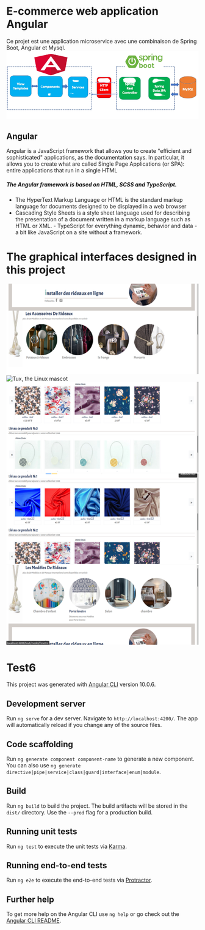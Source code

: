 # E-commerce web application Angular
Ce projet est une application microservice avec une combinaison de Spring Boot, Angular et Mysql. 
    ![Tux, the Linux mascot](/src/assets/readme6.png)


## Angular
Angular is a JavaScript framework that allows you to create "efficient and sophisticated" applications, as the documentation says. In particular, it allows you to create what are called Single Page Applications (or SPA): entire applications that run in a single HTML 
##### The Angular framework is based on HTML, SCSS and TypeScript.
   - The HyperText Markup Language or HTML is the standard markup language for documents designed to be displayed in a web browser
   - Cascading Style Sheets is a style sheet language used for describing the presentation of a document written in a markup language such as HTML or XML.
    - TypeScript for everything dynamic, behavior and data - a bit like JavaScript on a site without a framework.
    
    
   

# The graphical interfaces designed in this project


![Tux, the Linux mascot](/src/assets/readme1.png)
![Tux, the Linux mascot](/src/assets/readme2.png)
![Tux, the Linux mascot](/src/assets/readme3.png)
![Tux, the Linux mascot](/src/assets/readme4.png)
![Tux, the Linux mascot](/src/assets/readme5.png)












# Test6

This project was generated with [Angular CLI](https://github.com/angular/angular-cli) version 10.0.6.

## Development server

Run `ng serve` for a dev server. Navigate to `http://localhost:4200/`. The app will automatically reload if you change any of the source files.

## Code scaffolding

Run `ng generate component component-name` to generate a new component. You can also use `ng generate directive|pipe|service|class|guard|interface|enum|module`.

## Build

Run `ng build` to build the project. The build artifacts will be stored in the `dist/` directory. Use the `--prod` flag for a production build.

## Running unit tests

Run `ng test` to execute the unit tests via [Karma](https://karma-runner.github.io).

## Running end-to-end tests

Run `ng e2e` to execute the end-to-end tests via [Protractor](http://www.protractortest.org/).

## Further help

To get more help on the Angular CLI use `ng help` or go check out the [Angular CLI README](https://github.com/angular/angular-cli/blob/master/README.md).
